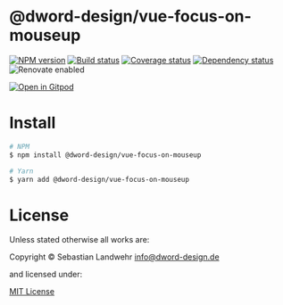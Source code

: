 <!-- TITLE/ -->
# @dword-design/vue-focus-on-mouseup
<!-- /TITLE -->

<!-- BADGES/ -->
[![NPM version](https://img.shields.io/npm/v/@dword-design/vue-focus-on-mouseup.svg)](https://npmjs.org/package/@dword-design/vue-focus-on-mouseup)
[![Build status](https://img.shields.io/github/workflow/status/dword-design/vue-focus-on-mouseup/build)](https://github.com/dword-design/vue-focus-on-mouseup/actions)
[![Coverage status](https://img.shields.io/coveralls/dword-design/vue-focus-on-mouseup)](https://coveralls.io/github/dword-design/vue-focus-on-mouseup?branch=master)
[![Dependency status](https://img.shields.io/david/dword-design/vue-focus-on-mouseup)](https://david-dm.org/dword-design/vue-focus-on-mouseup)
![Renovate enabled](https://img.shields.io/badge/renovate-enabled-brightgreen)

[![Open in Gitpod](https://gitpod.io/button/open-in-gitpod.svg)](https://gitpod.io/#https://github.com/dword-design/vue-focus-on-mouseup)
<!-- /BADGES -->

<!-- DESCRIPTION/ -->

<!-- /DESCRIPTION -->

<!-- INSTALL/ -->
# Install

```bash
# NPM
$ npm install @dword-design/vue-focus-on-mouseup

# Yarn
$ yarn add @dword-design/vue-focus-on-mouseup
```
<!-- /INSTALL -->

<!-- LICENSE/ -->
# License

Unless stated otherwise all works are:

Copyright &copy; Sebastian Landwehr <info@dword-design.de>

and licensed under:

[MIT License](https://opensource.org/licenses/MIT)
<!-- /LICENSE -->
